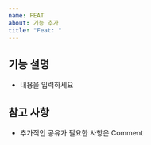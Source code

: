 ```yaml
---
name: FEAT
about: 기능 추가
title: "Feat: "
---
```


## 기능 설명

- 내용을 입력하세요

## 참고 사항

- 추가적인 공유가 필요한 사항은 Comment
